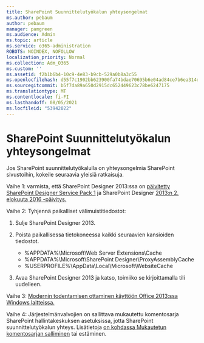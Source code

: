```yaml
---
title: SharePoint Suunnittelutyökalun yhteysongelmat
ms.author: pebaum
author: pebaum
manager: pamgreen
ms.audience: Admin
ms.topic: article
ms.service: o365-administration
ROBOTS: NOINDEX, NOFOLLOW
localization_priority: Normal
ms.collection: Adm_O365
ms.custom: ''
ms.assetid: f2b1b6b4-10c9-4e83-b9cb-529a0b8a3c55
ms.openlocfilehash: d55f7c1902bb623900fa74bdae70695b6e04ad84ce7b6ea314db614283ec436d
ms.sourcegitcommit: b5f7da89a650d2915dc652449623c78be6247175
ms.translationtype: MT
ms.contentlocale: fi-FI
ms.lasthandoff: 08/05/2021
ms.locfileid: "53942022"
---
```

# <a name="sharepoint-designer-connection-issues"></a>SharePoint Suunnittelutyökalun yhteysongelmat 

Jos SharePoint suunnittelutyökalulla on yhteysongelmia SharePoint sivustoihin, kokeile seuraavia yleisiä ratkaisuja.

Vaihe 1: varmista, että SharePoint Designer 2013:ssa on [päivitetty SharePoint Designer Service Pack 1](https://support.microsoft.com/help/2817441/description-of-microsoft-sharepoint-designer-2013-service-pack-1-sp1) ja SharePoint Designer [2013:n 2. elokuuta 2016 -päivitys.](https://support.microsoft.com/help/3114721/august-2-2016-update-for-sharepoint-designer-2013-kb3114721)



Vaihe 2: Tyhjennä paikalliset välimuistitiedostot:

1. Sulje SharePoint Designer 2013.

2. Poista paikallisessa tietokoneessa kaikki seuraavien kansioiden tiedostot.

    - %APPDATA%\Microsoft\Web Server Extensions\Cache
    - %APPDATA%\Microsoft\SharePoint Designer\ProxyAssemblyCache
    - %USERPROFILE%\AppData\Local\Microsoft\WebsiteCache

3. Avaa SharePoint Designer 2013 ja katso, toimiiko se kirjoittamalla tili uudelleen.

Vaihe 3: [Modernin todentamisen ottaminen käyttöön Office 2013:ssa Windows laitteissa.](https://docs.microsoft.com/microsoft-365/admin/security-and-compliance/enable-modern-authentication)

Vaihe 4: Järjestelmänvalvojien on sallittava mukautettu komentosarja SharePoint hallintakeskuksen asetuksissa, jotta SharePoint suunnittelutyökalun yhteys.  Lisätietoja [on kohdassa Mukautetun komentosarjan salliminen](https://docs.microsoft.com/sharepoint/allow-or-prevent-custom-script) tai estäminen.


